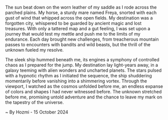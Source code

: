 
The sun beat down on the worn leather of my saddle as I rode across the parched plains. My horse, a sturdy mare named Freya, snorted with each gust of wind that whipped across the open fields. My destination was a forgotten city, whispered to be guarded by ancient magic and lost treasures. With only a tattered map and a gut feeling, I was set upon a journey that would test my mettle and push me to the limits of my endurance. Each day brought new challenges, from treacherous mountain passes to encounters with bandits and wild beasts, but the thrill of the unknown fueled my resolve. 

The sleek ship hummed beneath me, its engines a symphony of controlled chaos as I prepared for the jump. My destination lay light-years away, in a galaxy teeming with alien wonders and uncharted planets. The stars pulsed with a hypnotic rhythm as I initiated the sequence, the ship shuddering momentarily before vanishing into a shimmering vortex. Through the viewport, I watched as the cosmos unfolded before me, an endless expanse of colors and shapes I had never witnessed before. The unknown stretched before me, promising untold adventure and the chance to leave my mark on the tapestry of the universe. 

~ By Hozmi - 15 October 2024
